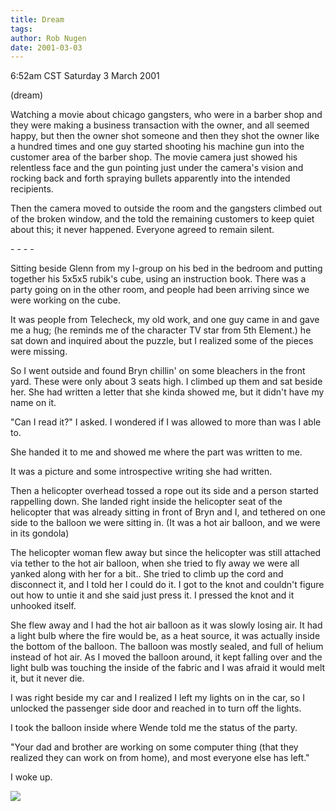```yaml
---
title: Dream
tags: 
author: Rob Nugen
date: 2001-03-03
---
```


<title>Dream</title>
<p class=date>6:52am CST Saturday 3 March 2001</p>
<p class=note>(dream)</p>


<p class=dream>Watching a movie about chicago gangsters, who were in a
barber shop and they were making a business transaction with the
owner, and all seemed happy, but then the owner shot someone and then
they shot the owner like a hundred times and one guy started shooting
his machine gun into the customer area of the barber shop.  The movie
camera just showed his relentless face and the gun pointing just under
the camera's vision and rocking back and forth spraying bullets
apparently into the intended recipients.</p>

<p class=dream>Then the camera moved to outside the room and the
gangsters climbed out of the broken window, and the told the remaining
customers to keep quiet about this; it never happened.  Everyone
agreed to remain silent.</p>

<p>- - - -</p>

<p class=dream>Sitting beside Glenn from my I-group on his bed in the
bedroom and putting together his 5x5x5 rubik's cube, using an
instruction book.  There was a party going on in the other room, and
people had been arriving since we were working on the cube.</p>

<p class=dream>It was people from Telecheck, my old work, and one guy
came in and gave me a hug; (he reminds me of the character TV star
from 5th Element.) he sat down and inquired about the puzzle, but I
realized some of the pieces were missing.</p>

<p class=dream>So I went outside and found Bryn chillin' on some
bleachers in the front yard.  These were only about 3 seats high.  I
climbed up them and sat beside her.  She had written a letter that she
kinda showed me, but it didn't have my name on it.</p>

<p class=dream>"Can I read it?" I asked.  I wondered if I was allowed
to more than was I able to.</p>

<p class=dream>She handed it to me and showed me where the part was
written to me.</p>

<p class=dream>It was a picture and some introspective writing she had
written.</p>

<p class=dream>Then a helicopter overhead tossed a rope out its side
and a person started rappelling down.  She landed right inside the
helicopter seat of the helicopter that was already sitting in front of
Bryn and I, and tethered on one side to the balloon we were sitting
in.  (It was a hot air balloon, and we were in its gondola)</p>

<p class=dream>The helicopter woman flew away but since the helicopter
was still attached via tether to the hot air balloon, when she tried
to fly away we were all yanked along with her for a bit..  She tried
to climb up the cord and disconnect it, and I told her I could do it.
I got to the knot and couldn't figure out how to untie it and she said
just press it.  I pressed the knot and it unhooked itself.</p>

<p class=dream>She flew away and I had the hot air balloon as it was
slowly losing air.  It had a light bulb where the fire would be, as a
heat source, it was actually inside the bottom of the balloon.  The
balloon was mostly sealed, and full of helium instead of hot air. As I
moved the balloon around, it kept falling over and the light bulb was
touching the inside of the fabric and I was afraid it would melt it,
but it never die.</p>

<p class=dream>I was right beside my car and I realized I left my
lights on in the car, so I unlocked the passenger side door and
reached in to turn off the lights.</p>

<p class=dream>I took the balloon inside where Wende told me the
status of the party.</p>

<p class=dream>"Your dad and brother are working on some computer
thing (that they realized they can work on from home), and most
everyone else has left."</p>

<p>I woke up.</p>

<p><img src='/images/rob/wL-ROB.gif'/></p>

